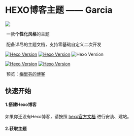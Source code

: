 # HEXO博客主题 —— Garcia

![](https://melibees-images.oss-cn-hangzhou.aliyuncs.com/images/20230908122434.png)

​										一款**个性化风格**的主题

​								配备详尽的主题文档，支持零基础自定义二次开发

​							 	 <a title="Hexo Version" target="_blank" href="https://hexo.io"><img alt="Hexo Version" src="https://img.shields.io/badge/Hexo-%3E%3D%206.0-orange?style=flat"></a> <a title="Hexo Version" target="_blank" href="https://hexo.io"><img alt="Hexo Version" src="https://img.shields.io/badge/Node->=16.0-yellow?style=flat"></a> <img alt="Hexo Version" src="https://img.shields.io/badge/NPM->=9.8.0-orange?style=flat">

​							 		 <a title="Hexo Version" target="_blank" href="https://hexo.io"><img alt="Hexo Version" src="https://img.shields.io/badge/release-v1.0.0-blue?style=flat"></a> <a title="Hexo Version" target="_blank" href="https://hexo.io"><img alt="Hexo Version" src="https://img.shields.io/badge/commits-6/month-green?style=flat"></a>

​										预览：<a href='http://www.melifen.top'>梅里芬的博客</a>

## 快速开始

#### 1.搭建Hexo博客

如果你还没有Hexo博客，请按照 <a href='https://hexo.io/zh-cn/docs/index.html'>hexo官方文档</a> 进行安装、建站。

#### 2.获取主题







